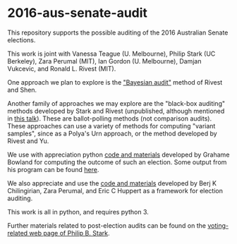 # 2016-aus-senate-audit

This repository supports the possible auditing of the 2016 Australian
Senate elections.

This work is joint with Vanessa Teague (U. Melbourne), Philip Stark (UC Berkeley),
Zara Perumal (MIT), Ian Gordon (U. Melbourne), Damjan Vukcevic, and
Ronald L. Rivest (MIT).

One approach we plan to explore is the 
["Bayesian audit"](http://people.csail.mit.edu/rivest/pubs.html#RS12)
method of Rivest and Shen.

Another family of approaches we may explore are the "black-box auditing" methods
developed by Stark and Rivest (unpublished, although mentioned in
[this talk](http://people.csail.mit.edu/rivest/pubs.html#Riv16x)).
These are ballot-polling methods (not comparison audits).  
These approaches can use a variety of methods for computing "variant samples",
since as a Polya's Urn approach, or the
method developed by Rivest and Yu.

We use with appreciation python [code and
materials](https://github.com/grahame/dividebatur) developed by
Grahame Bowland for computing the outcome of such an election.
Some output from his program can be found
[here](https://sirgraha.me/senate2016/).

We also appreciate and use the 
[code and materials](https://github.com/berjc/election-engine)
developed by Berj K Chilingirian, Zara Perumal, and Eric C Huppert as a framework for election auditing.

This work is all in python, and requires python 3.

Further materials related to post-election audits can be found on the
[voting-related web page of Philip B. Stark](https://www.stat.berkeley.edu/~stark/Vote/index.htm).



